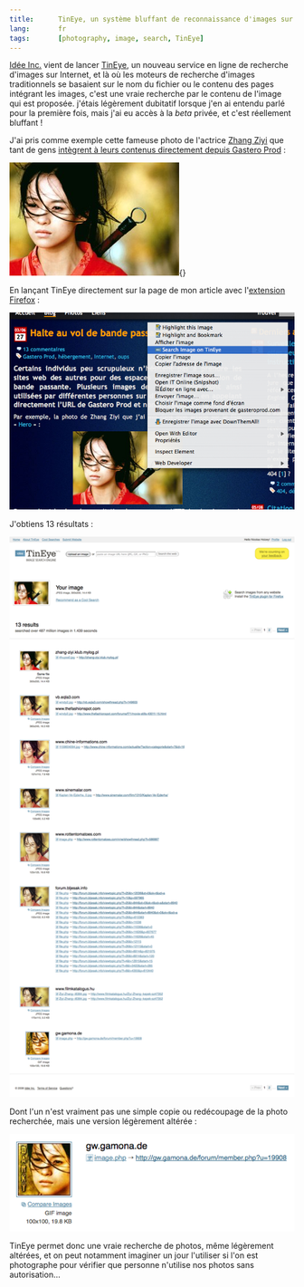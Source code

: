 ```yaml
---
title:      TinEye, un système bluffant de reconnaissance d'images sur Internet
lang:       fr
tags:       [photography, image, search, TinEye]
---
```


[Idée Inc.](http://www.ideeinc.com/) vient de lancer [TinEye](http://tineye.com/), un nouveau service en ligne de recherche d'images sur Internet, et là où les moteurs de recherche d'images traditionnels se basaient sur le nom du fichier ou le contenu des pages intégrant les images, c'est une vraie recherche par le contenu de l'image qui est proposée. j'étais légèrement dubitatif lorsque j'en ai entendu parlé pour la première fois, mais j'ai eu accès à la *beta* privée, et c'est réellement bluffant !


J'ai pris comme exemple cette fameuse photo de l'actrice [Zhang Ziyi](http://fr.wikipedia.org/wiki/Zhang_Ziyi) que tant de gens [intègrent à leurs contenus directement depuis Gastero Prod](/2006/03/halte-au-vol-de-bande-passante.html) :

![](zhang_ziyi.jpg "Lune (Zhang Ziyi)"){}


En lançant TinEye directement sur la page de mon article avec l'[extension Firefox](http://tineye.com/plugin) :

![](tineye-firefox.png "Lancement de la recherche")


J'obtiens 13 résultats :

![](tineye-resultat.png "Premiers résultat de la recherche")


Dont l'un n'est vraiment pas une simple copie ou redécoupage de la photo recherchée, mais une version légèrement altérée :

![](tineye-resultat-balaise.png "Un résultat particulièrement intéressant")


TinEye permet donc une vraie recherche de photos, même légèrement altérées, et on peut notamment imaginer un jour l'utiliser si l'on est photographe pour vérifier que personne n'utilise nos photos sans autorisation…
